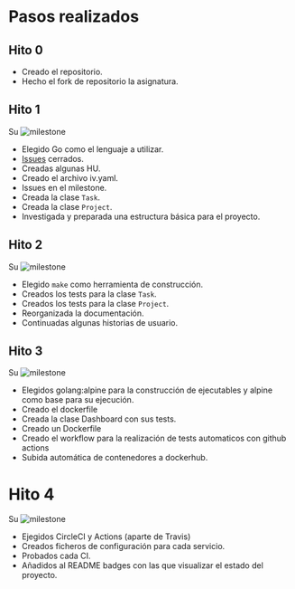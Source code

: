 # Pasos realizados
## Hito 0
- Creado el repositorio.
- Hecho el fork de repositorio la asignatura.

## Hito 1
Su ![milestone](https://github.com/morevi/GetItDone/milestone/1)

- Elegido Go como el lenguaje a utilizar.
- [Issues](https://github.com/morevi/GetItDone/issues?closed=1) cerrados.
- Creadas algunas HU.
- Creado el archivo iv.yaml.
- Issues en el milestone.
- Creada la clase `Task`.
- Creada la clase `Project`.
- Investigada y preparada una estructura básica para el proyecto.

## Hito 2
Su ![milestone](https://github.com/morevi/GetItDone/milestone/2)

- Elegido `make` como herramienta de construcción.
- Creados los tests para la clase `Task`.
- Creados los tests para la clase `Project`.
- Reorganizada la documentación.
- Continuadas algunas historias de usuario.

## Hito 3
Su ![milestone](https://github.com/morevi/GetItDone/milestone/4)
- Elegidos golang:alpine para la construcción de ejecutables y alpine como base para su ejecución.
- Creado el dockerfile
- Creada la clase Dashboard con sus tests.
- Creado un Dockerfile
- Creado el workflow para la realización de tests automaticos con github actions
- Subida automática de contenedores a dockerhub.

# Hito 4
Su ![milestone](https://github.com/morevi/GetItDone/milestone/5)
- Ejegidos CircleCI y Actions (aparte de Travis)
- Creados ficheros de configuración para cada servicio.
- Probados cada CI.
- Añadidos al README badges con las que visualizar el estado del proyecto.
